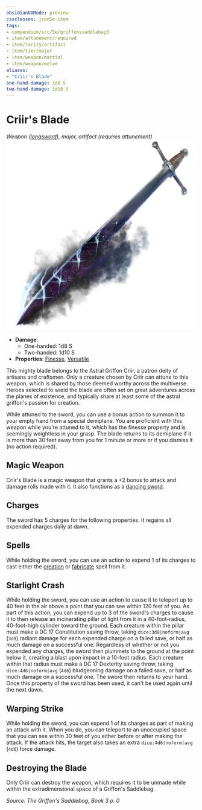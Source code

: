 ```yaml
---
obsidianUIMode: preview
cssclasses: json5e-item
tags:
- compendium/src/5e/griffonssaddlebag3
- item/attunement/required
- item/rarity/artifact
- item/tier/major
- item/weapon/martial
- item/weapon/melee
aliases: 
- "Criir's Blade"
one-hand-damage: 1d8 S
two-hand-damage: 1d10 S
---
```

# Criir's Blade
*Weapon ([longsword](compendium/items/longsword.md)), major, artifact (requires attunement)*  
![](https://raw.githubusercontent.com/TheGiddyLimit/homebrew-img/main/img/GriffonsSaddlebag3/Criirs-Blade.webp#right)  

- **Damage**:
  - One-handed: 1d8 S
  - Two-handed: 1d10 S
- **Properties**: [Finesse](/compendium/rules/item-properties.md#Finesse), [Versatile](/compendium/rules/item-properties.md#Versatile)

This mighty blade belongs to the Astral Griffon Criir, a patron deity of artisans and craftsmen. Only a creature chosen by Criir can attune to this weapon, which is shared by those deemed worthy across the multiverse. Heroes selected to wield the blade are often set on great adventures across the planes of existence, and typically share at least some of the astral griffon's passion for creation.

While attuned to the sword, you can use a bonus action to summon it to your empty hand from a special demiplane. You are proficient with this weapon while you're attuned to it, which has the finesse property and is seemingly weightless in your grasp. The blade returns to its demiplane if it is more than 30 feet away from you for 1 minute or more or if you dismiss it (no action required).

## Magic Weapon

Criir's Blade is a magic weapon that grants a +2 bonus to attack and damage rolls made with it. It also functions as a [dancing sword](compendium/items/dancing-sword.md).

## Charges

The sword has 5 charges for the following properties. It regains all expended charges daily at dawn.

## Spells

While holding the sword, you can use an action to expend 1 of its charges to cast either the [creation](compendium/spells/creation.md) or [fabricate](compendium/spells/fabricate.md) spell from it.

## Starlight Crash

While holding the sword, you can use an action to cause it to teleport up to 40 feet in the air above a point that you can see within 120 feet of you. As part of this action, you can expend up to 3 of the sword's charges to cause it to then release an incinerating pillar of light from it in a 40-foot-radius, 40-foot-high cylinder toward the ground. Each creature within the pillar must make a DC 17 Constitution saving throw, taking `dice:3d8|noform|avg` (`3d8`) radiant damage for each expended charge on a failed save, or half as much damage on a successful one. Regardless of whether or not you expended any charges, the sword then plummets to the ground at the point below it, creating a blast upon impact in a 10-foot radius. Each creature within that radius must make a DC 17 Dexterity saving throw, taking `dice:4d6|noform|avg` (`4d6`) bludgeoning damage on a failed save, or half as much damage on a successful one. The sword then returns to your hand. Once this property of the sword has been used, it can't be used again until the next dawn.

## Warping Strike

While holding the sword, you can expend 1 of its charges as part of making an attack with it. When you do, you can teleport to an unoccupied space that you can see within 30 feet of you either before or after making the attack. If the attack hits, the target also takes an extra `dice:4d6|noform|avg` (`4d6`) force damage.

## Destroying the Blade

Only Criir can destroy the weapon, which requires it to be unmade while within the extradimensional space of a Griffon's Saddlebag.

*Source: The Griffon's Saddlebag, Book 3 p. 0*
